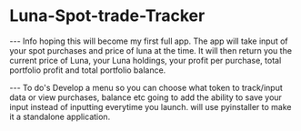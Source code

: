 # Luna-Spot-trade-Tracker

--- Info
hoping this will become my first full app. 
The app will take input of your spot purchases and price of luna at the time. 
It will then return you the current price of Luna, your Luna holdings, your profit per purchase, total portfolio profit and total portfolio balance.




--- To do's 
Develop a menu so you can choose what token to track/input data or view purchases, balance etc 
going to add the ability to save your input instead of inputting everytime you launch.
will use pyinstaller to make it a standalone application.
